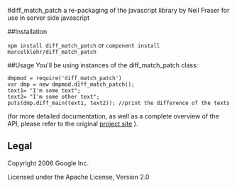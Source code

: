 #diff_match_patch
a re-packaging of the javascript library by Neil Fraser for use in server side javascript

##Installation

`npm install diff_match_patch` or `component install marcelklehr/diff_match_patch`

##Usage
You'll be using instances of the diff_match_patch class:

```
dmpmod = require('diff_match_patch') 
var dmp = new dmpmod.diff_match_patch();
text1= "I'm some text";
text2= "I'm some other text";
puts(dmp.diff_main(text1, text2)); //print the difference of the texts
```

(for more detailed documentation, as well as a complete overview of the API, please refer to the original [project site](http://code.google.com/p/google-diff-match-patch/) ).

## Legal
Copyright 2006 Google Inc.

Licensed under the Apache License, Version 2.0
